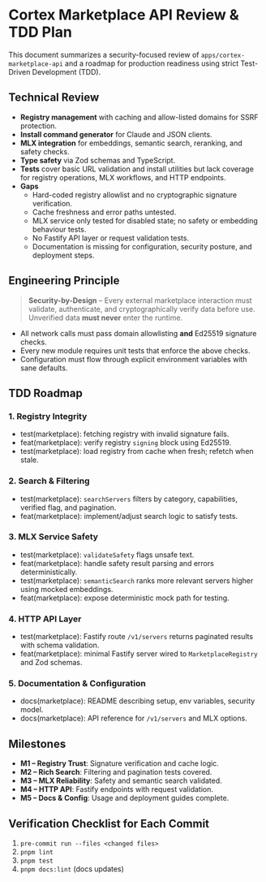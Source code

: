# Cortex Marketplace API Review & TDD Plan

This document summarizes a security-focused review of `apps/cortex-marketplace-api` and a roadmap for production readiness using strict Test-Driven Development (TDD).

## Technical Review

- **Registry management** with caching and allow-listed domains for SSRF protection.
- **Install command generator** for Claude and JSON clients.
- **MLX integration** for embeddings, semantic search, reranking, and safety checks.
- **Type safety** via Zod schemas and TypeScript.
- **Tests** cover basic URL validation and install utilities but lack coverage for registry operations, MLX workflows, and HTTP endpoints.
- **Gaps**
  - Hard-coded registry allowlist and no cryptographic signature verification.
  - Cache freshness and error paths untested.
  - MLX service only tested for disabled state; no safety or embedding behaviour tests.
  - No Fastify API layer or request validation tests.
  - Documentation is missing for configuration, security posture, and deployment steps.

## Engineering Principle

> **Security-by-Design** – Every external marketplace interaction must validate, authenticate, and cryptographically verify data before use. Unverified data **must never** enter the runtime.

- All network calls must pass domain allowlisting **and** Ed25519 signature checks.
- Every new module requires unit tests that enforce the above checks.
- Configuration must flow through explicit environment variables with sane defaults.

## TDD Roadmap

### 1. Registry Integrity

- test(marketplace): fetching registry with invalid signature fails.
- feat(marketplace): verify registry `signing` block using Ed25519.
- test(marketplace): load registry from cache when fresh; refetch when stale.

### 2. Search & Filtering

- test(marketplace): `searchServers` filters by category, capabilities, verified flag, and pagination.
- feat(marketplace): implement/adjust search logic to satisfy tests.

### 3. MLX Service Safety

- test(marketplace): `validateSafety` flags unsafe text.
- feat(marketplace): handle safety result parsing and errors deterministically.
- test(marketplace): `semanticSearch` ranks more relevant servers higher using mocked embeddings.
- feat(marketplace): expose deterministic mock path for testing.

### 4. HTTP API Layer

- test(marketplace): Fastify route `/v1/servers` returns paginated results with schema validation.
- feat(marketplace): minimal Fastify server wired to `MarketplaceRegistry` and Zod schemas.

### 5. Documentation & Configuration

- docs(marketplace): README describing setup, env variables, security model.
- docs(marketplace): API reference for `/v1/servers` and MLX options.

## Milestones

- **M1 – Registry Trust**: Signature verification and cache logic.
- **M2 – Rich Search**: Filtering and pagination tests covered.
- **M3 – MLX Reliability**: Safety and semantic search validated.
- **M4 – HTTP API**: Fastify endpoints with request validation.
- **M5 – Docs & Config**: Usage and deployment guides complete.

## Verification Checklist for Each Commit

1. `pre-commit run --files <changed files>`
2. `pnpm lint`
3. `pnpm test`
4. `pnpm docs:lint` (docs updates)
